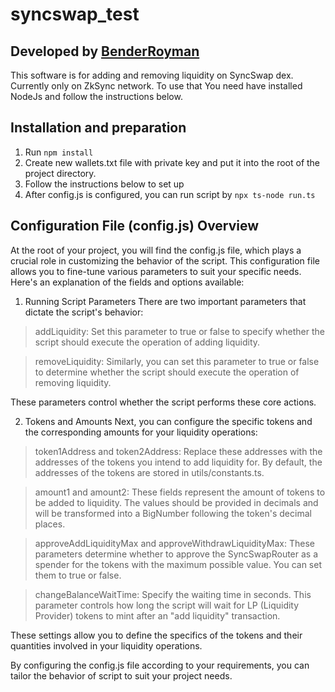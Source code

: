 # syncswap_test
## Developed by [BenderRoyman](https://t.me/BenderRoyman)
This software is for adding and removing liquidity on SyncSwap dex. Currently only on ZkSync network.
To use that You need have installed NodeJs and follow the instructions below.

## Installation and preparation
1. Run `npm install`
2. Create new wallets.txt file with private key and put it into the root of the project directory.
3. Follow the instructions below to set up
4. After config.js is configured, you can run script by `npx ts-node run.ts`

## Configuration File (config.js) Overview
At the root of your project, you will find the config.js file, which plays a crucial role in customizing the behavior of the script. This configuration file allows you to fine-tune various parameters to suit your specific needs. Here's an explanation of the fields and options available:

1. Running Script Parameters
There are two important parameters that dictate the script's behavior:

 > addLiquidity: Set this parameter to true or false to specify whether the script should execute the operation of adding liquidity.

 > removeLiquidity: Similarly, you can set this parameter to true or false to determine whether the script should execute the operation of removing liquidity.

These parameters control whether the script performs these core actions.

2. Tokens and Amounts
Next, you can configure the specific tokens and the corresponding amounts for your liquidity operations:

 > token1Address and token2Address: Replace these addresses with the addresses of the tokens you intend to add liquidity for. By default, the addresses of the tokens are stored in utils/constants.ts.

 > amount1 and amount2: These fields represent the amount of tokens to be added to liquidity. The values should be provided in decimals and will be transformed into a BigNumber following the token's decimal places.

 > approveAddLiquidityMax and approveWithdrawLiquidityMax: These parameters determine whether to approve the SyncSwapRouter as a spender for the tokens with the maximum possible value. You can set them to true or false.

 > changeBalanceWaitTime: Specify the waiting time in seconds. This parameter controls how long the script will wait for LP (Liquidity Provider) tokens to mint after an "add liquidity" transaction.

These settings allow you to define the specifics of the tokens and their quantities involved in your liquidity operations.

By configuring the config.js file according to your requirements, you can tailor the behavior of script to suit your project needs.
